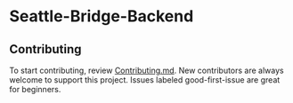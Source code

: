 # Seattle-Bridge-Backend

## Contributing

To start contributing, review [Contributing.md](https://github.com/Mcrich23/Seattle-Bridge-Backend/Contributing.md). New contributors are always welcome to support this project. Issues labeled good-first-issue are great for beginners.
